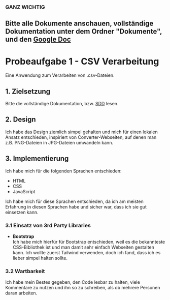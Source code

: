 ### GANZ WICHTIG
## Bitte alle Dokumente anschauen, vollständige Dokumentation unter dem Ordner "Dokumente", und den [Google Doc](https://docs.google.com/document/d/1ZoKsAw86lu_qd0X3Fmj696DKu46dlcC4cf6zPsCPCCU/edit?tab=t.0)

# Probeaufgabe 1 - CSV Verarbeitung

Eine Anwendung zum Verarbeiten von .csv-Dateien.

## 1. Zielsetzung

Bitte die vollständige Dokumentation, bzw. [SDD](https://docs.google.com/document/d/1ZoKsAw86lu_qd0X3Fmj696DKu46dlcC4cf6zPsCPCCU/edit?tab=t.0) lesen.

## 2. Design

Ich habe das Design ziemlich simpel gehalten und mich für einen lokalen Ansatz entschieden, inspiriert von Converter-Webseiten, auf denen man z.B. PNG-Dateien in JPG-Dateien umwandeln kann.

## 3. Implementierung

Ich habe mich für die folgenden Sprachen entschieden:

- HTML
- CSS
- JavaScript

Ich habe mich für diese Sprachen entschieden, da ich am meisten Erfahrung in diesen Sprachen habe und sicher war, dass ich sie gut einsetzen kann.

### 3.1 Einsatz von 3rd Party Libraries

- **Bootstrap**  
Ich habe mich hierfür für Bootstrap entschieden, weil es die bekannteste CSS-Bibliothek ist und man damit sehr einfach Webseiten gestalten kann. Ich wollte zuerst Tailwind verwenden, doch ich fand, dass ich es lieber simpel halten sollte.

### 3.2 Wartbarkeit

Ich habe mein Bestes gegeben, den Code lesbar zu halten, viele Kommentare zu nutzen und ihn so zu schreiben, als ob mehrere Personen daran arbeiten.
